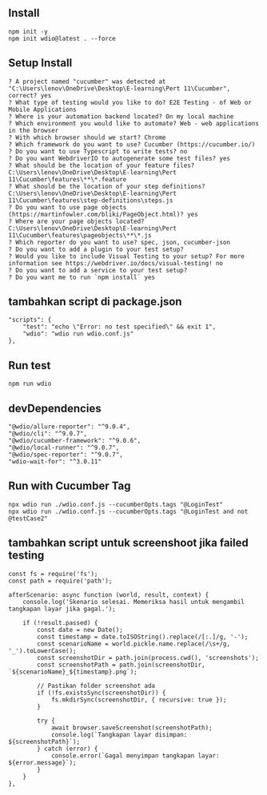 ## Install
    npm init -y
    npm init wdio@latest . --force

## Setup Install
    ? A project named "cucumber" was detected at "C:\Users\lenov\OneDrive\Desktop\E-learning\Pert 11\Cucumber", correct? yes
    ? What type of testing would you like to do? E2E Testing - of Web or Mobile Applications
    ? Where is your automation backend located? On my local machine
    ? Which environment you would like to automate? Web - web applications in the browser
    ? With which browser should we start? Chrome
    ? Which framework do you want to use? Cucumber (https://cucumber.io/)
    ? Do you want to use Typescript to write tests? no
    ? Do you want WebdriverIO to autogenerate some test files? yes
    ? What should be the location of your feature files? C:\Users\lenov\OneDrive\Desktop\E-learning\Pert 11\Cucumber\features\**\*.feature
    ? What should be the location of your step definitions? C:\Users\lenov\OneDrive\Desktop\E-learning\Pert 11\Cucumber\features\step-definitions\steps.js   
    ? Do you want to use page objects (https://martinfowler.com/bliki/PageObject.html)? yes
    ? Where are your page objects located? C:\Users\lenov\OneDrive\Desktop\E-learning\Pert 11\Cucumber\features\pageobjects\**\*.js
    ? Which reporter do you want to use? spec, json, cucumber-json
    ? Do you want to add a plugin to your test setup?
    ? Would you like to include Visual Testing to your setup? For more information see https://webdriver.io/docs/visual-testing! no
    ? Do you want to add a service to your test setup?
    ? Do you want me to run `npm install` yes
   
## tambahkan script di package.json
    "scripts": {
        "test": "echo \"Error: no test specified\" && exit 1",
        "wdio": "wdio run wdio.conf.js"
    },

## Run test
	npm run wdio

## devDependencies
    "@wdio/allure-reporter": "^9.0.4",
    "@wdio/cli": "^9.0.7",
    "@wdio/cucumber-framework": "^9.0.6",
    "@wdio/local-runner": "^9.0.7",
    "@wdio/spec-reporter": "^9.0.7",
    "wdio-wait-for": "^3.0.11"

## Run with Cucumber Tag
	npx wdio run ./wdio.conf.js --cucumberOpts.tags "@LoginTest"
	npx wdio run ./wdio.conf.js --cucumberOpts.tags "@LoginTest and not @testCase2"

## tambahkan script untuk screenshoot jika failed testing

    const fs = require('fs');
    const path = require('path');

    afterScenario: async function (world, result, context) {
        console.log('Skenario selesai. Memeriksa hasil untuk mengambil tangkapan layar jika gagal.');

        if (!result.passed) {
            const date = new Date();
            const timestamp = date.toISOString().replace(/[:.]/g, '-');
            const scenarioName = world.pickle.name.replace(/\s+/g, '_').toLowerCase();
            const screenshotDir = path.join(process.cwd(), 'screenshots');
            const screenshotPath = path.join(screenshotDir, `${scenarioName}_${timestamp}.png`);
            
            // Pastikan folder screenshot ada
            if (!fs.existsSync(screenshotDir)) {
                fs.mkdirSync(screenshotDir, { recursive: true });
            }

            try {
                await browser.saveScreenshot(screenshotPath);
                console.log(`Tangkapan layar disimpan: ${screenshotPath}`);
            } catch (error) {
                console.error(`Gagal menyimpan tangkapan layar: ${error.message}`);
            }
        }
    },

